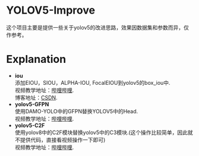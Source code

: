 # YOLOV5-Improve
这个项目主要是提供一些关于yolov5的改进思路，效果因数据集和参数而异，仅作参考。

# Explanation
- **iou**  
    添加EIOU，SIOU，ALPHA-IOU, FocalEIOU到yolov5的box_iou中.  
    视频教学地址：[哔哩哔哩](https://www.bilibili.com/video/BV1KM411b7Sz/).  
    博客地址：[CSDN](https://blog.csdn.net/qq_37706472/article/details/128737484?spm=1001.2014.3001.5501).
- **yolov5-GFPN**  
    使用DAMO-YOLO中的GFPN替换YOLOV5中的Head.  
    视频教学地址：[哔哩哔哩](https://www.bilibili.com/video/BV1iR4y1a7bx/).  
- **yolov5-C2F**  
    使用yolov8中的C2F模块替换yolov5中的C3模块.(这个操作比较简单，因此就不提供代码，直接看视频操作一下即可)  
    视频教学地址：[哔哩哔哩](https://www.bilibili.com/video/BV1rx4y1g7xt/).  